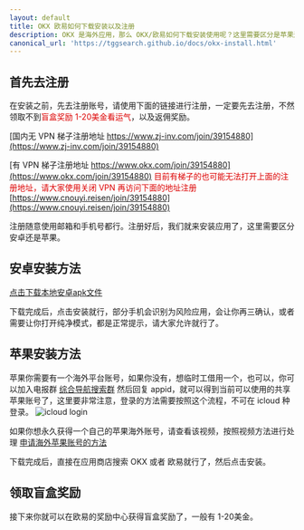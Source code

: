 ```yaml
---
layout: default
title: OKX 欧易如何下载安装以及注册
description: OKX 是海外应用，那么 OKX/欧易如何下载安装使用呢？这里需要区分是苹果还是安卓，安卓稍微简单一些。欧易通过返佣地址邀请注册，还可以拿到1-20美金的随机奖励，相当于白送现金。
canonical_url: 'https://tggsearch.github.io/docs/okx-install.html'
---
```

## 首先去注册
在安装之前，先去注册账号，请使用下面的链接进行注册，一定要先去注册，不然领取不到<font color="#dd0000">盲盒奖励 1-20美金看运气</font>，以及返佣奖励。

[国内无 VPN 梯子注册地址 https://www.zj-inv.com/join/39154880](https://www.zj-inv.com/join/39154880)

[有 VPN 梯子注册地址 https://www.okx.com/join/39154880](https://www.okx.com/join/39154880)
<font color="#dd0000">目前有梯子的也可能无法打开上面的注册地址，请大家使用关闭 VPN 再访问下面的地址注册</font>
[https://www.cnouyi.reisen/join/39154880](https://www.cnouyi.reisen/join/39154880)

注册随意使用邮箱和手机号都行。注册好后，我们就来安装应用了，这里需要区分安卓还是苹果。

## 安卓安装方法

[点击下载本地安卓apk文件](https://static.nfuwieiw.cn/upgradeapp/okx-android.apk)

下载完成后，点击安装就行，部分手机会识别为风险应用，会让你再三确认，或者需要让你打开纯净模式，都是正常提示，请大家允许就行了。

## 苹果安装方法

苹果你需要有一个海外平台账号，如果你没有，想临时工借用一个，也可以，你可以加入电报群 [综合导航搜索群](https://t.me/chineseSearchService) 然后回复 appid，就可以得到当前可以使用的共享苹果账号了，这里要非常注意，登录的方法需要按照这个流程，不可在 icloud 种登录。
![icloud login](https://idappblog.com/wp-content/uploads/2023/02/%E3%80%90%E4%BD%8E%E8%B4%A8%E9%87%8F%E3%80%91%E6%95%99%E7%A8%8B%E7%BB%88%E6%9E%81%E9%95%BF%E7%89%88-%E6%9C%89%E6%B0%B4%E5%8D%B0.jpg)


如果你想永久获得一个自己的苹果海外账号，请查看该视频，按照视频方法进行处理 [申请海外苹果账号的方法](https://www.youtube.com/watch?v=oY396wEXzww)

下载完成后，直接在应用商店搜索 OKX 或者 欧易就行了，然后点击安装。

## 领取盲盒奖励
接下来你就可以在欧易的奖励中心获得盲盒奖励了，一般有 1-20美金。